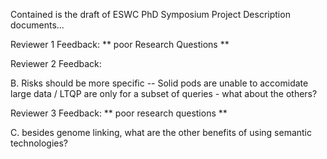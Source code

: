 Contained is the draft of ESWC PhD Symposium Project Description documents...


Reviewer 1 Feedback:
** poor Research Questions **



Reviewer 2 Feedback:

B. Risks should be more specific -- Solid pods are unable to accomidate large data / LTQP are only for a subset of queries - what about the others?


Reviewer 3 Feedback:
** poor research questions **


C. besides genome linking, what are the other benefits of using semantic technologies?




